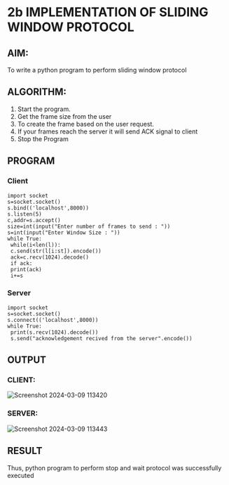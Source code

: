 # 2b IMPLEMENTATION OF SLIDING WINDOW PROTOCOL
## AIM:
To write a python program to perform sliding window protocol
## ALGORITHM:
1. Start the program.
2. Get the frame size from the user
3. To create the frame based on the user request.
4. If your frames reach the server it will send ACK signal to client
5. Stop the Program
## PROGRAM
### Client
```
import socket
s=socket.socket()
s.bind(('localhost',8000))
s.listen(5)
c,addr=s.accept()
size=int(input("Enter number of frames to send : "))
s=int(input("Enter Window Size : "))
while True:
 while(i<len(l)):
 c.send(str(l[i:st]).encode())
 ack=c.recv(1024).decode()
 if ack:
 print(ack)
 i+=s
```
### Server
```
import socket
s=socket.socket()
s.connect(('localhost',8000))
while True: 
 print(s.recv(1024).decode())
 s.send("acknowledgement recived from the server".encode())
```
## OUTPUT
### CLIENT:
![Screenshot 2024-03-09 113420](https://github.com/Harevasu/2b_SLIDING_WINDOW_PROTOCOL/assets/147985044/d7c652b7-676b-4294-8808-c53cec509f26)
### SERVER:
![Screenshot 2024-03-09 113443](https://github.com/Harevasu/2b_SLIDING_WINDOW_PROTOCOL/assets/147985044/ae5ba94f-6563-4e78-af04-c22915fa354a)
## RESULT
Thus, python program to perform stop and wait protocol was successfully executed
